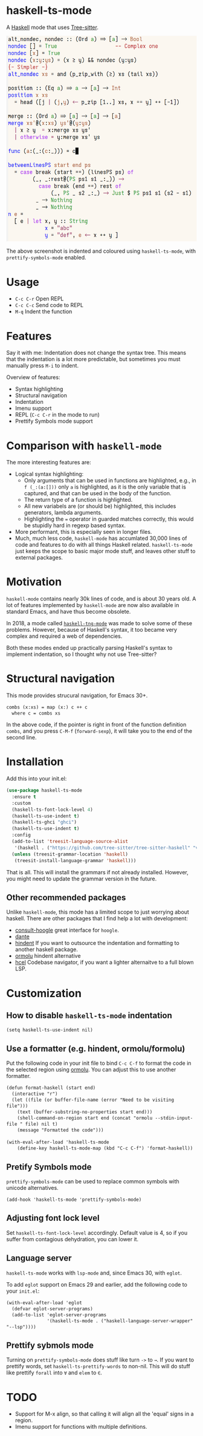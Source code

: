 
# haskell-ts-mode

A [Haskell](https://www.haskell.org/) mode that uses [Tree-sitter](https://tree-sitter.github.io/tree-sitter/).

![img](./ss.png)

The above screenshot is indented and coloured using `haskell-ts-mode`, with
`prettify-symbols-mode` enabled.

# Usage

-   `C-c C-r` Open REPL
-   `C-c C-c` Send code to REPL
-   `M-q`   Indent the function

# Features

Say it with me: Indentation does not change the syntax tree. This means that the
indentation is a lot more predictable, but sometimes you must manually press
`M-i` to indent.

Overview of features:

-   Syntax highlighting
-   Structural navigation
-   Indentation
-   Imenu support
-   REPL (`C-c C-r` in the mode to run)
-   Prettify Symbols mode support

# Comparison with `haskell-mode`

The more interesting features are:

-   Logical syntax highlighting:
    -   Only arguments that can be used in functions are highlighted, e.g., in `f
            (_:(a:[]))` only `a` is highlighted, as it is the only variable that is
        captured, and that can be used in the body of the function.
    -   The return type of a function is highlighted.
    -   All new variabels are (or should be) highlighted, this includes generators,
        lambda arguments.
    -   Highlighting the `=` operator in guarded matches correctly, this would be
        stupidly hard in regexp based syntax.
-   More performant, this is especially seen in longer files.
-   Much, much less code, `haskell-mode` has accumlated 30,000 lines of code and
    features to do with all things Haskell related. `haskell-ts-mode` just keeps
    the scope to basic major mode stuff, and leaves other stuff to external
    packages.

# Motivation

`haskell-mode` contains nearly 30k lines of code, and is about 30 years old. A
lot of features implemented by `haskell-mode` are now also available in standard
Emacs, and have thus become obsolete.

In 2018, a mode called [`haskell-tng-mode`](https://elpa.nongnu.org/nongnu/haskell-tng-mode.html) was made to solve some of these
problems. However, because of Haskell's syntax, it too became very complex and
required a web of dependencies.

Both these modes ended up practically parsing Haskell's syntax to implement
indentation, so I thought why not use Tree-sitter?

# Structural navigation

This mode provides strucural navigation, for Emacs 30+.

    combs (x:xs) = map (x:) c ++ c
      where c = combs xs

In the above code, if the pointer is right in front of the function
definition `combs`, and you press `C-M-f` (`forward-sexp`), it will take you to
the end of the second line.

# Installation

Add this into your init.el:
```lisp
(use-package haskell-ts-mode
  :ensure t
  :custom
  (haskell-ts-font-lock-level 4)
  (haskell-ts-use-indent t)
  (haskell-ts-ghci "ghci")
  (haskell-ts-use-indent t)
  :config
  (add-to-list 'treesit-language-source-alist
   '(haskell . ("https://github.com/tree-sitter/tree-sitter-haskell" "v0.23.1")))
  (unless (treesit-grammar-location 'haskell)
   (treesit-install-language-grammar 'haskell)))
```

That is all.  This will install the grammars if not already installed.
However, you might need to update the grammar version in the future.

## Other recommended packages

Unlike `haskell-mode`, this mode has a limited scope to just worrying
about haskell.  There are other packages that I find help a lot with
development:
- [consult-hoogle](https://codeberg.org/rahguzar/consult-hoogle) great
  interface for `hoogle`.
- [dante](https://github.com/jyp/dante)
- [hindent](https://github.com/mihaimaruseac/hindent) If you want to
  outsource the indentation and formatting to another haskell package.
- [ormolu](https://github.com/vyorkin/ormolu.el) hindent alternative
- [hcel](https://github.com/emacsmirror/hcel) Codebase navigator, if
  you want a lighter alternaitve to a full blown LSP.

# Customization

## How to disable `haskell-ts-mode` indentation

    (setq haskell-ts-use-indent nil)

## Use a formatter (e.g. hindent, ormolu/formolu)

Put the following code in your init file to bind `C-c C-f` to format
the code in the selected region using
[ormolu](https://hackage.haskell.org/package/ormolu).  You can adjust
this to use another formatter.

```
(defun format-haskell (start end)
  (interactive "r")
  (let ((file (or buffer-file-name (error "Need to be visiting file")))
	(text (buffer-substring-no-properties start end)))
    (shell-command-on-region start end (concat "ormolu --stdin-input-file " file) nil t)
    (message "Formatted the code")))

(with-eval-after-load 'haskell-ts-mode
    (define-key haskell-ts-mode-map (kbd "C-c C-f") 'format-haskell))
```

## Pretify Symbols mode

`prettify-symbols-mode` can be used to replace common symbols with
unicode alternatives.

    (add-hook 'haskell-ts-mode 'prettify-symbols-mode)

## Adjusting font lock level

Set `haskell-ts-font-lock-level` accordingly.  Default value is 4, so if
you suffer from contagious dehydration, you can lower it.

## Language server

`haskell-ts-mode` works with `lsp-mode` and, since Emacs 30, with
`eglot`.

To add `eglot` support on Emacs 29 and earlier, add the following code
to your `init.el`:

    (with-eval-after-load 'eglot
      (defvar eglot-server-programs)
      (add-to-list 'eglot-server-programs
                   '(haskell-ts-mode . ("haskell-language-server-wrapper" "--lsp"))))

## Prettify sybmols mode

Turning on `prettify-symbols-mode` does stuff like turn `->` to `→`. If you
want to prettify words, set `haskell-ts-prettify-words` to non-nil.
This will do stuff like prettify `forall` into `∀` and `elem` to `∈`.

# TODO 

-   Support for M-x align, so that calling it will align all the 'equal'
    signs in a region.
-   Imenu support for functions with multiple definitions.


